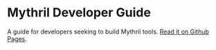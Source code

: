 # Mythril Developer Guide

A guide for developers seeking to build Mythril tools. [Read it on Github Pages](https://consensys.github.io/mythril-developer-guide/).
